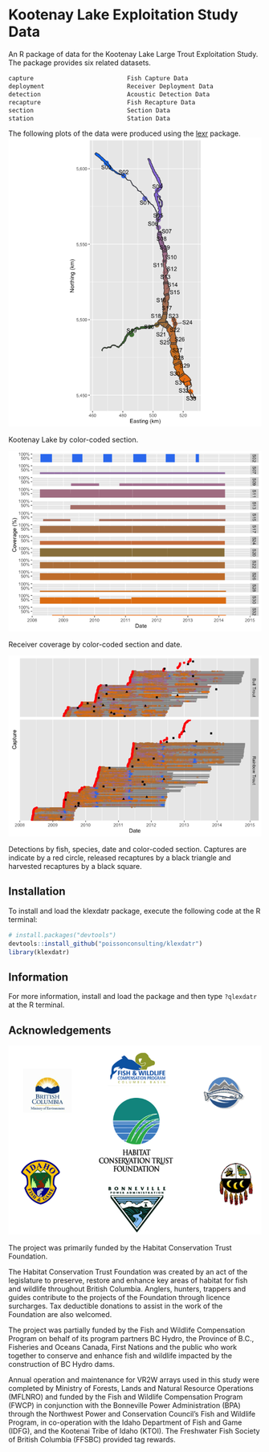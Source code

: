 <!-- README.md is generated from README.Rmd. Please edit that file -->
Kootenay Lake Exploitation Study Data
=====================================

An R package of data for the Kootenay Lake Large Trout Exploitation Study. The package provides six related datasets.

    capture                          Fish Capture Data
    deployment                       Receiver Deployment Data
    detection                        Acoustic Detection Data
    recapture                        Fish Recapture Data
    section                          Section Data
    station                          Station Data

The following plots of the data were produced using the [lexr](https://github.com/poissonconsulting/lexr) package.
<img src="README-unnamed-chunk-3-1.png" alt="Kootenay Lake by color-coded section."  />
<p class="caption">
Kootenay Lake by color-coded section.
</p>

<img src="README-unnamed-chunk-4-1.png" alt="Receiver coverage by color-coded section and date."  />
<p class="caption">
Receiver coverage by color-coded section and date.
</p>

<img src="README-unnamed-chunk-5-1.png" alt="Detections by fish, species, date and color-coded section. Captures are indicate by a red circle, released recaptures by a black triangle and harvested recaptures by a black square."  />
<p class="caption">
Detections by fish, species, date and color-coded section. Captures are indicate by a red circle, released recaptures by a black triangle and harvested recaptures by a black square.
</p>

Installation
------------

To install and load the klexdatr package, execute the following code at the R terminal:

``` r
# install.packages("devtools")
devtools::install_github("poissonconsulting/klexdatr")
library(klexdatr)
```

Information
-----------

For more information, install and load the package and then type `?qlexdatr` at the R terminal.

Acknowledgements
----------------

![](koot.png)

The project was primarily funded by the Habitat Conservation Trust Foundation.

The Habitat Conservation Trust Foundation was created by an act of the legislature to preserve, restore and enhance key areas of habitat for fish and wildlife throughout British Columbia. Anglers, hunters, trappers and guides contribute to the projects of the Foundation through licence surcharges. Tax deductible donations to assist in the work of the Foundation are also welcomed.

The project was partially funded by the Fish and Wildlife Compensation Program on behalf of its program partners BC Hydro, the Province of B.C., Fisheries and Oceans Canada, First Nations and the public who work together to conserve and enhance fish and wildlife impacted by the construction of BC Hydro dams.

Annual operation and maintenance for VR2W arrays used in this study were completed by Ministry of Forests, Lands and Natural Resource Operations (MFLNRO) and funded by the Fish and Wildlife Compensation Program (FWCP) in conjunction with the Bonneville Power Administration (BPA) through the Northwest Power and Conservation Council’s Fish and Wildlife Program, in co-operation with the Idaho Department of Fish and Game (IDFG), and the Kootenai Tribe of Idaho (KTOI). The Freshwater Fish Society of British Columbia (FFSBC) provided tag rewards.
